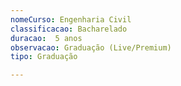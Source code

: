 ```yaml
---
nomeCurso: Engenharia Civil 
classificacao: Bacharelado 
duracao:  5 anos 
observacao: Graduação (Live/Premium)
tipo: Graduação 

---
```


